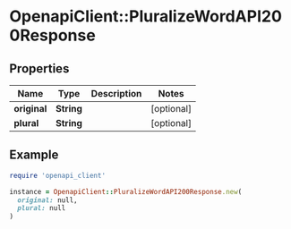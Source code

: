# OpenapiClient::PluralizeWordAPI200Response

## Properties

| Name | Type | Description | Notes |
| ---- | ---- | ----------- | ----- |
| **original** | **String** |  | [optional] |
| **plural** | **String** |  | [optional] |

## Example

```ruby
require 'openapi_client'

instance = OpenapiClient::PluralizeWordAPI200Response.new(
  original: null,
  plural: null
)
```

